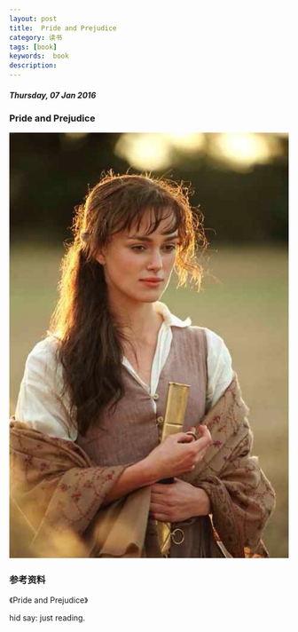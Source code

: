 ```yaml
---
layout: post
title:  Pride and Prejudice
category: 读书
tags: [book]
keywords:  book
description:
---
```


##### Thursday, 07 Jan 2016

### Pride and Prejudice

![jane](/../../assets/img/book/2016/pride_and_prejudice.jpeg)

### 参考资料
《Pride and Prejudice》

hid say: just reading.
